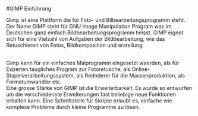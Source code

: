 #GIMP Einführung

Gimp ist eine Plattform die für Foto- und Bilbearbeitungsprogramm steht. 
Der Name GIMP steht für GNU Image Manipulation Program was im Deutschen ganz einfach Bildbearbeitungsprogramm heisst. GIMP eignet sich für eine Vielzahl von Aufgaben der Bildbearbeitung, wie das Retuschieren von Fotos, Bildkomposition und erstellung.

<br>
Gimp kann für ein einfaches Malprogramm eingesetzt waerden, als für Experten taugliches Program zur Fotoretusche, als Online-Stapelverarbeitungssystem, als Rednderer für die Massenproduktion, als Formatumwandler etc.

<br>
Eine grosse Stärke von GIMP  ist die Erweiterbarkeit. Es wurde so entwurfen um die verschiedenste Erweiterungen fast beliebige neue Funktionen erhalten kann. 
Eine Schnittstelle für Skripte erlaubt es, einfache wie komplexe Probleme durch kleine Programme zu lösen.
<br>

